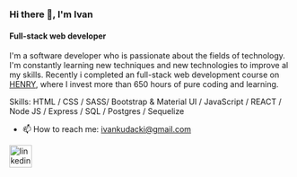 ### Hi there 👋, I'm Ivan 
#### Full-stack web developer
I'm a software developer who is passionate about the fields of technology. I'm constantly learning new techniques and new technologies to improve al my skills. Recently i completed an full-stack web development course on [HENRY](https://soyhenry.com/), where I invest more than 650 hours of pure coding and learning.

Skills: HTML / CSS / SASS/ Bootstrap & Material UI / JavaScript / REACT / Node JS / Express / SQL / Postgres / Sequelize

- 📫 How to reach me: ivankudacki@gmail.com 


[<img src='https://cdn.jsdelivr.net/npm/simple-icons@3.0.1/icons/linkedin.svg' alt='linkedin' height='40'>](https://www.linkedin.com/in/https://www.linkedin.com/in/ivan-kudacki-b769a4154//)  
